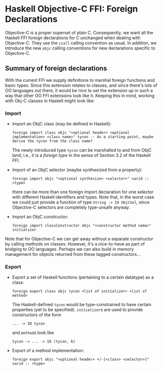 # Haskell Objective-C FFI: Foreign Declarations


Objective-C is a proper superset of plain C.  Consequently, we want all the Haskell FFI foreign declarations for C unchanged when dealing with Objective-C.  They use the `ccall` calling convention as usual.  In addition, we introduce the new `objc` calling conventions for new declarations specific to Objective-C.

## Summary of foreign declarations


With the current FFI we supply definitions to marshal foreign functions and basic types. Since this extension relates to classes, and since there's lots of OO languages out there, it would be nice to set the extension up in such a way that other OO FFI extensions look like it. Keeping this in mind, working with Obj-C classes in Haskell might look like:

### Import

- Import an ObjC class (may be defined in Haskell):

  ```wiki
  foreign import class objc "<optional header> <optional implementation> <class name>" tycon -- As a starting point, maybe derive the tycon from the class name?
  ```

  The newly introduced type `tycon` can be marshalled to and from ObjC land; i.e., it is a *foreign type* in the sense of Section 3.2 of the Haskell FFI.

- Import of an ObjC selector (maybe synthesized from a property):

  ```wiki
  foreign import objc "<optional synthesize> <selector>" varid :: <type>
  ```

  there can be more than one foreign import declaration for one selector with different Haskell identifiers and types. Note that, in the worst case we could just provide a function of type `String -> IO ObjCSel`, since Objective-C selectors are completely type-unsafe anyway.
- Import an ObjC constructor:

  ```wiki
  foreign import classConstructor objc "<constructor method name>" initializer
  ```


Note that for Objective-C we can get away without a separate constructor by calling methods on classes. However, it's a nice-to-have as part of bridging to OO languages. Perhaps we can also build in memory management for objects returned from these tagged constructors...

### Export

- Export a set of Haskell functions (pertaining to a certain datatype) as a class:

  ```wiki
  foreign export class objc tycon <list of initializer> <list of method>
  ```

  The Haskell-defined `tycon` would be type-constrained to have certain properties (yet to be specified). `initializer`s are used to provide constructors of the form

  ```wiki
  ... -> IO tycon
  ```

  and `method`s look like

  ```wiki
  tycon -> ... -> IO (tycon, b)
  ```
- Export of a method implementation:

  ```wiki
  foreign export objc "<optional header> +/-[<class> <selector>]" varid :: <type>
  ```